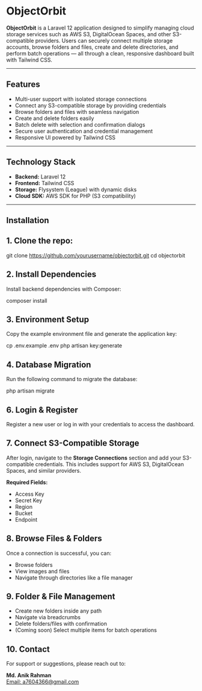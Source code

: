 # ObjectOrbit

**ObjectOrbit** is a Laravel 12 application designed to simplify managing cloud storage services such as AWS S3, DigitalOcean Spaces, and other S3-compatible providers. Users can securely connect multiple storage accounts, browse folders and files, create and delete directories, and perform batch operations — all through a clean, responsive dashboard built with Tailwind CSS.

---

## Features

- Multi-user support with isolated storage connections  
- Connect any S3-compatible storage by providing credentials  
- Browse folders and files with seamless navigation  
- Create and delete folders easily  
- Batch delete with selection and confirmation dialogs  
- Secure user authentication and credential management  
- Responsive UI powered by Tailwind CSS  

---

## Technology Stack

- **Backend:** Laravel 12  
- **Frontend:** Tailwind CSS  
- **Storage:** Flysystem (League) with dynamic disks  
- **Cloud SDK:** AWS SDK for PHP (S3 compatibility)  

---

## Installation

## 1. Clone the repo:  
   git clone https://github.com/yourusername/objectorbit.git
   cd objectorbit
## 2. Install Dependencies

Install backend dependencies with Composer:

composer install

## 3. Environment Setup

Copy the example environment file and generate the application key:

cp .env.example .env
php artisan key:generate


## 4. Database Migration

Run the following command to migrate the database:


php artisan migrate

## 6. Login & Register

Register a new user or log in with your credentials to access the dashboard.

## 7. Connect S3-Compatible Storage

After login, navigate to the **Storage Connections** section and add your S3-compatible credentials. This includes support for AWS S3, DigitalOcean Spaces, and similar providers.

**Required Fields:**

- Access Key  
- Secret Key  
- Region  
- Bucket  
- Endpoint  

## 8. Browse Files & Folders

Once a connection is successful, you can:

- Browse folders
- View images and files
- Navigate through directories like a file manager

## 9. Folder & File Management

- Create new folders inside any path
- Navigate via breadcrumbs
- Delete folders/files with confirmation
- (Coming soon) Select multiple items for batch operations

## 10. Contact

For support or suggestions, please reach out to:

**Md. Anik Rahman**  
[Email: a7604366@gmail.com](mailto:a7604366@gmail.com)

